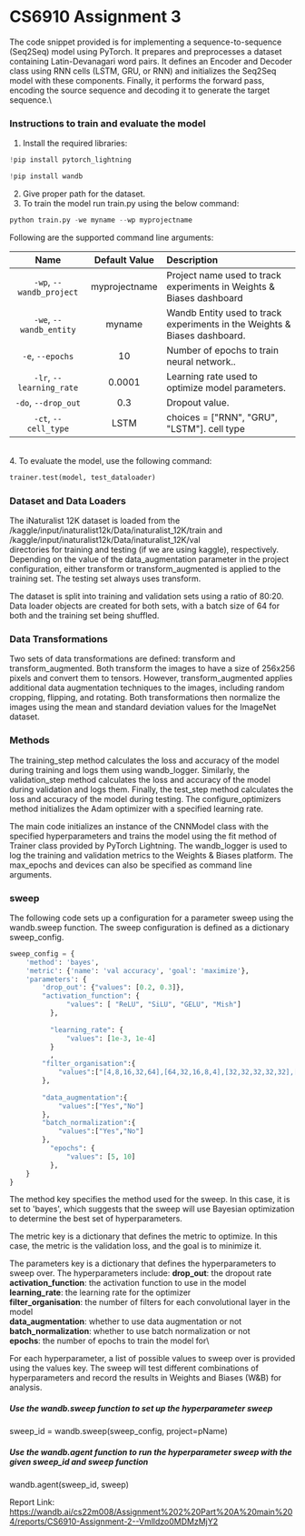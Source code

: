 # CS6910 Assignment 3

The code snippet provided is for implementing a sequence-to-sequence (Seq2Seq) model using PyTorch. It prepares and preprocesses a dataset containing Latin-Devanagari word pairs. It defines an Encoder and Decoder class using RNN cells (LSTM, GRU, or RNN) and initializes the Seq2Seq model with these components. Finally, it performs the forward pass, encoding the source sequence and decoding it to generate the target sequence.\

### Instructions to train and evaluate the model
1. Install the required libraries:
```python
!pip install pytorch_lightning

!pip install wandb
```
2. Give proper path for the dataset.
3. To train the model run train.py using the below command: 
```python
python train.py -we myname --wp myprojectname
```
Following are the supported command line arguments:

|           Name           | Default Value | Description                                                               |
| :----------------------: | :-----------: | :------------------------------------------------------------------------ |
| `-wp`, `--wandb_project` | myprojectname | Project name used to track experiments in Weights & Biases dashboard      |
|  `-we`, `--wandb_entity` |     myname    | Wandb Entity used to track experiments in the Weights & Biases dashboard. |
|  `-e`, `--epochs` |     10    | Number of epochs to train neural network.. |
|  `-lr`, `--learning_rate` |     0.0001    | Learning rate used to optimize model parameters. |
|  `-do`, `--drop_out` |     0.3    | Dropout value. |
|  `-ct`, `--cell_type` |     LSTM    | choices = ["RNN", "GRU", "LSTM"]. cell type |
\
4. To evaluate the model, use the following command:
```python
trainer.test(model, test_dataloader)
```
### Dataset and Data Loaders
The iNaturalist 12K dataset is loaded from the \
/kaggle/input/inaturalist12k/Data/inaturalist_12K/train  and \
/kaggle/input/inaturalist12k/Data/inaturalist_12K/val \
directories for training and testing (if we are using kaggle), respectively. Depending on the value of the data_augmentation parameter in the project configuration, either transform or transform_augmented is applied to the training set. The testing set always uses transform.

The dataset is split into training and validation sets using a ratio of 80:20. Data loader objects are created for both sets, with a batch size of 64 for both and the training set being shuffled.
    
### Data Transformations
Two sets of data transformations are defined: transform and transform_augmented. Both transform the images to have a size of 256x256 pixels and convert them to tensors. However, transform_augmented applies additional data augmentation techniques to the images, including random cropping, flipping, and rotating. Both transformations then normalize the images using the mean and standard deviation values for the ImageNet dataset.
    
### Methods
The training_step method calculates the loss and accuracy of the model during training and logs them using wandb_logger. 
Similarly, the validation_step method calculates the loss and accuracy of the model during validation and logs them. 
Finally, the test_step method calculates the loss and accuracy of the model during testing.
The configure_optimizers method initializes the Adam optimizer with a specified learning rate.

The main code initializes an instance of the CNNModel class with the specified hyperparameters and trains the model using the fit method of Trainer class provided by PyTorch Lightning. The wandb_logger is used to log the training and validation metrics to the Weights & Biases platform. The max_epochs and devices can also be specified as command line arguments.

### sweep
The following code sets up a configuration for a parameter sweep using the wandb.sweep function. The sweep configuration is defined as a dictionary sweep_config.
```python
sweep_config = {
    'method': 'bayes',
    'metric': {'name': 'val accuracy', 'goal': 'maximize'},
    'parameters': {
        'drop_out': {"values": [0.2, 0.3]},
        "activation_function": {
              "values": [ "ReLU", "SiLU", "GELU", "Mish"]
          },
          
          "learning_rate": {
              "values": [1e-3, 1e-4]
          }
          ,
        "filter_organisation":{
            "values":["[4,8,16,32,64],[64,32,16,8,4],[32,32,32,32,32],[64,64,64,64,64]"]
        },
       
        "data_augmentation":{
            "values":["Yes","No"]
        },
        "batch_normalization":{
            "values":["Yes","No"]
        },
          "epochs": {
              "values": [5, 10]
          },
    }
}
```

The method key specifies the method used for the sweep. In this case, it is set to 'bayes', which suggests that the sweep will use Bayesian optimization to determine the best set of hyperparameters.

The metric key is a dictionary that defines the metric to optimize. In this case, the metric is the validation loss, and the goal is to minimize it.

The parameters key is a dictionary that defines the hyperparameters to sweep over. The hyperparameters include:
**drop_out**: the dropout rate\
**activation_function**: the activation function to use in the model\
**learning_rate**: the learning rate for the optimizer\
**filter_organisation**: the number of filters for each convolutional layer in the model\
**data_augmentation**: whether to use data augmentation or not\
**batch_normalization**: whether to use batch normalization or not\
**epochs**: the number of epochs to train the model for\

For each hyperparameter, a list of possible values to sweep over is provided using the values key. The sweep will test different combinations of hyperparameters and record the results in Weights and Biases (W&B) for analysis.

##### Use the wandb.sweep function to set up the hyperparameter sweep
sweep_id = wandb.sweep(sweep_config, project=pName)

##### Use the wandb.agent function to run the hyperparameter sweep with the given sweep_id and sweep function
wandb.agent(sweep_id, sweep)

Report Link: https://wandb.ai/cs22m008/Assignment%202%20Part%20A%20main%204/reports/CS6910-Assignment-2--Vmlldzo0MDMzMjY2




